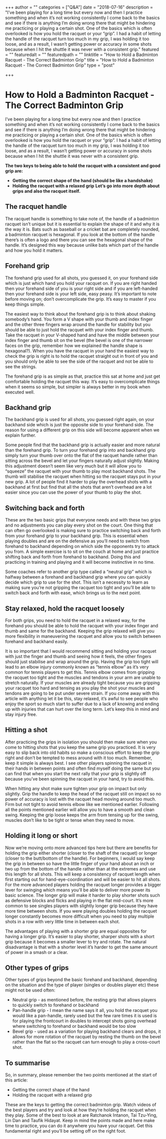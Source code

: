 +++
author = ""
categories = ["Q&A"]
date = "2018-07-16"
description = "I’ve been playing for a long time but every now and then I practice something and when it’s not working consistently I come back to the basics and see if there is anything I’m doing wrong there that might be hindering me practicing or playing a certain shot. One of the basics which is often overlooked is how you hold the racquet or your “grip”. I had a habit of letting the handle of the racquet turn too much in my grip, I was holding it too loose, and as a result, I wasn’t getting power or accuracy in some shots because when I hit the shuttle it was never with a consistent grip."
featured = ""
featuredalt = ""
featuredpath = ""
linktitle = "How to Hold a Badminton Racquet - The Correct Badminton Grip"
title = "How to Hold a Badminton Racquet - The Correct Badminton Grip"
type = "post"

+++

# How to Hold a Badminton Racquet - The Correct Badminton Grip

I’ve been playing for a long time but every now and then I practice something and when it’s not working consistently I come back to the basics and see if there is anything I’m doing wrong there that might be hindering me practicing or playing a certain shot. One of the basics which is often overlooked is how you hold the racquet or your “grip”. I had a habit of letting the handle of the racquet turn too much in my grip, I was holding it too loose, and as a result, I wasn’t getting power or accuracy in some shots because when I hit the shuttle it was never with a consistent grip.

**The two keys to being able to hold the racquet with a consistent and good grip are:**

- **Getting the correct shape of the hand (should be like a handshake)**
- **Holding the racquet with a relaxed grip**
**Let’s go into more depth about grips and also the racquet itself.**

## The racquet handle

The racquet handle is something to take note of, the handle of a badminton racquet isn’t unique but it is essential to explain the shape of it and why it is the way it is. Bats such as baseball or a cricket bat are completely rounded, a badminton racquet is hexagonal. If you look at the bottom of the handle there’s is often a logo and there you can see the hexagonal shape of the handle. It’s designed this way because unlike bats which part of the handle and how you hold it matters.

## Forehand grip

The forehand grip used for all shots, you guessed it, on your forehand side which is just which hand you hold your racquet on. If you are right handed then your forehand side of you is your right side and if you are left-handed then your forehand side is your left side, easy peasy. It’s important to note before moving on; don’t overcomplicate the grip. It’s easy to master if you keep things simple.

The easiest way to think about the forehand grip is to think about shaking somebody’s hand. You form a V shape with your thumb and index finger and the other three fingers wrap around the handle for stability but you should be able to just hold the racquet with your index finger and thumb. Take the racquet in your V-shaped hand and have the middle between your index finger and thumb sit on the bevel (the bevel is one of the narrower faces on the grip, remember how we explained the handle shape is hexagonal?). When you have the racquet in your hand the easiest way to check the grip is right is to hold the racquet straight out in front of you and you should only be able to see the side of the racquet and not be able to see the strings.

The forehand grip is as simple as that, practice this sat at home and just get comfortable holding the racquet this way. It’s easy to overcomplicate things when it seems so simple, but simpler is always better in my book when executed well.

## Backhand grip

The backhand grip is used for all shots, you guessed right again, on your backhand side which is just the opposite side to your forehand side. The reason for using a different grip on this side will become apparent when we explain further.

Some people find that the backhand grip is actually easier and more natural than the forehand grip. To turn your forehand grip into and backhand grip simply turn your thumb over onto the flat of the racquet handle rather than sitting across the bevel and let your fingers naturally adjust slightly. Making this adjustment doesn’t seem like very much but it will allow you to “squeeze” the racquet with your thumb to play most backhand shots. The thumb will stabilise the racquet when hitting so the racquet stays put in your new grip. A lot of people find it harder to play the overhead shots with a backhand at first but find that all the shots that aren’t overhead are a lot easier since you can use the power of your thumb to play the shot.

## Switching back and forth

These are the two basic grips that everyone needs and with these two grips and no adjustments you can play every shot on the court. One thing that can often go overlooked is making sure to practice switching back and forth from your forehand grip to your backhand grip. This is essential when playing doubles and are on the defensive as you’ll need to switch from forehand to backhand depending on which side the opponents try to attack you from. A simple exercise is to sit on the couch at home and just practice shifting back and forth from forehand to backhand. Doing this and practicing in training and playing and it will become instinctive in no time.

Some coaches refer to another grip type called a “neutral grip” which is halfway between a forehand and backhand grip where you can quickly decide which grip to use for the shot. This isn’t a necessity to learn as making sure you’re not gripping the racquet too tight and you’ll be able to switch back and forth with ease, which brings us to the next point.

## Stay relaxed, hold the racquet loosely

For both grips, you need to hold the racquet in a relaxed way, for the forehand you should be able to hold the racquet with your index finger and thumb and same for the backhand. Keeping the grip relaxed will give you more flexibility in maneuvering the racquet and allow you to switch between forehand and backhand easily.

It is so important that I would recommend sitting and holding your racquet with just the finger and thumb and seeing how it feels, the other fingers should just stabilise and wrap around the grip. Having the grip too tight will lead to an elbow injury commonly known as “tennis elbow” as it’s very common for tennis players to get this. Tennis elbow comes from gripping the racquet too tight and the muscles and tendons in your arm are unable to stretch naturally. If your muscles are already tight because you are gripping your racquet too hard and tensing as you play the shot your muscles and tendons are going to be put under severe strain. If you come away with this article with anything let it be this, stay relaxed, it’s awful to see people who enjoy the sport so much start to suffer due to a lack of knowing and ending up with injuries that can hurt over the long term. Let’s keep this in mind and stay injury free.

## Hitting a shot

After practicing the grips in isolation you should then make sure when you come to hitting shots that you keep the same grip you practiced. It is very easy to slip back into old habits so make a conscious effort to keep the grip right and don’t be tempted to mess around with it too much. Remember, keep it simple is always best. I see other players spinning the racquet in their hands in between points and often find myself doing the same but you can find that when you start the next rally that your grip is slightly off because you’ve been spinning the racquet in your hand, try to avoid this.

When hitting any shot make sure tighten your grip on impact but only slightly. Grip the handle to keep the head of the racquet still on impact so no power of accuracy is lost with the racquet head moving around too much. Firm but not tight to avoid tennis elbow like we mentioned earlier. Following all the points mentioned earlier will allow you to have a smooth and clean swing. Keeping the grip loose keeps the arm from tensing up for the swing, muscles don’t like to be tight or tense when they need to move.

## Holding it long or short

Now we’re moving onto more advanced tips here but there are benefits for holding the grip either shorter (closer to the shaft of the racquet) or longer (closer to the butt/bottom of the handle). For beginners, I would say keep the grip in between so have the little finger of your hand about an inch or two up from the bottom of the handle rather than at the extremes and use this length for all shots. This will keep a consistency of racquet length when first starting out for hand-eye-coordination and will be easier to hit all shots.
For the more advanced players holding the racquet longer provides a bigger lever for swinging which means you’ll be able to deliver more power its basic science. The longer grip will make it harder to play shorter shots such as defensive blocks and flicks and playing in the flat mid-court. It’s more common to see singles players with slightly longer grip because they have more time between shots. If you were playing doubles holding the racquet longer constantly becomes more difficult when you need to play multiple shots in a row with very little time in between each shot.

The advantages of playing with a shorter grip are equal opposites for having a longer grip. It’s easier to play shorter, sharper shots with a short grip because it becomes a smaller lever to try and rotate. The natural disadvantage is that with a shorter level it’s harder to get the same amount of power in a smash or a clear.

## Other types of grips

Other types of grips beyond the basic forehand and backhand, depending on the situation and the type of player (singles or doubles player etc) these might not be used often:

- Neutral grip - as mentioned before, the resting grip that allows players to quickly switch to forehand or backhand
- Pan-handle grip - I mean the name says it all, you hold the racquet you would like a pan-handle, rarely used but the few rare times it is used is for playing the frontcourt in doubles to intercept shots going overhead where switching to forehand or backhand would be too slow
- Bevel grip - used as a variation for playing backhand clears and drops, it allows for more rotation of the racquet by resting the thumb on the bevel rather than the flat so the racquet can turn enough to play a cross-court shot.

## To summarise
So, in summary, please remember the two points mentioned at the start of this article:

- Getting the correct shape of the hand
- Holding the racquet with a relaxed grip

These are the keys to getting the correct badminton grip. Watch videos of the best players and try and look at how they’re holding the racquet when they play. Some of the best to look at are Ratchanok Intanon, Tai Tzu-Ying, Lin Dan and Taufik Hidayat. Keep in mind the points made and here make time to practice, you can do it anywhere you have your racquet. Get this fundamental right and you’ll be setting off on the right foot.
